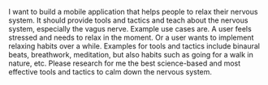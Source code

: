 I want to build a mobile application that helps people to relax their nervous system. It should provide tools and tactics and teach about the nervous system, especially the vagus nerve. Example use cases are. A user feels stressed and needs to relax in the moment. Or a user wants to implement relaxing habits over a while. Examples for tools and tactics include binaural beats, breathwork, meditation, but also habits such as going for a walk in nature, etc. Please research for me the best science-based and most effective tools and tactics to calm down the nervous system. 